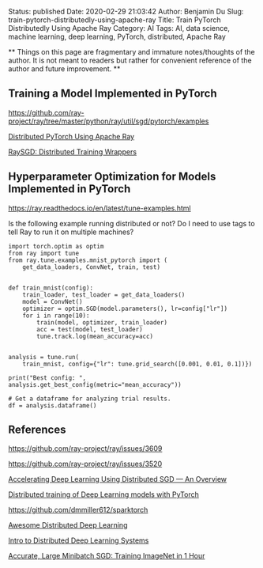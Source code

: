 Status: published
Date: 2020-02-29 21:03:42
Author: Benjamin Du
Slug: train-pytorch-distributedly-using-apache-ray
Title: Train PyTorch Distributedly Using Apache Ray
Category: AI
Tags: AI, data science, machine learning, deep learning, PyTorch, distributed, Apache Ray

**
Things on this page are fragmentary and immature notes/thoughts of the author.
It is not meant to readers but rather for convenient reference of the author and future improvement.
**

## Training a Model Implemented in PyTorch

https://github.com/ray-project/ray/tree/master/python/ray/util/sgd/pytorch/examples

[Distributed PyTorch Using Apache Ray](https://ray.readthedocs.io/en/latest/raysgd/raysgd_pytorch.html)

[RaySGD: Distributed Training Wrappers](https://ray.readthedocs.io/en/latest/raysgd/raysgd.html)


## Hyperparameter Optimization for Models Implemented in PyTorch

https://ray.readthedocs.io/en/latest/tune-examples.html

Is the following example running distributed or not?
Do I need to use tags to tell Ray to run it on multiple machines?

```
import torch.optim as optim
from ray import tune
from ray.tune.examples.mnist_pytorch import (
    get_data_loaders, ConvNet, train, test)


def train_mnist(config):
    train_loader, test_loader = get_data_loaders()
    model = ConvNet()
    optimizer = optim.SGD(model.parameters(), lr=config["lr"])
    for i in range(10):
        train(model, optimizer, train_loader)
        acc = test(model, test_loader)
        tune.track.log(mean_accuracy=acc)


analysis = tune.run(
    train_mnist, config={"lr": tune.grid_search([0.001, 0.01, 0.1])})

print("Best config: ", analysis.get_best_config(metric="mean_accuracy"))

# Get a dataframe for analyzing trial results.
df = analysis.dataframe()
```

## References

https://github.com/ray-project/ray/issues/3609

https://github.com/ray-project/ray/issues/3520

[Accelerating Deep Learning Using Distributed SGD — An Overview](https://towardsdatascience.com/accelerating-deep-learning-using-distributed-sgd-an-overview-e66c4aee1a0c)

[Distributed training of Deep Learning models with PyTorch](https://medium.com/intel-student-ambassadors/distributed-training-of-deep-learning-models-with-pytorch-1123fa538848)

https://github.com/dmmiller612/sparktorch

[Awesome Distributed Deep Learning](https://github.com/bharathgs/Awesome-Distributed-Deep-Learning)

[Intro to Distributed Deep Learning Systems](https://medium.com/@Petuum/intro-to-distributed-deep-learning-systems-a2e45c6b8e7)

[Accurate, Large Minibatch SGD: Training ImageNet in 1 Hour](https://arxiv.org/pdf/1706.02677.pdf)
